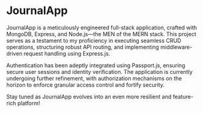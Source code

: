 # JournalApp

JournalApp is a meticulously engineered full-stack application, crafted with MongoDB, Express, and Node.js—the MEN of the MERN stack. This project serves as a testament to my proficiency in executing seamless CRUD operations, structuring robust API routing, and implementing middleware-driven request handling using Express.js.

Authentication has been adeptly integrated using Passport.js, ensuring secure user sessions and identity verification. The application is currently undergoing further refinement, with authorization mechanisms on the horizon to enforce granular access control and fortify security.

Stay tuned as JournalApp evolves into an even more resilient and feature-rich platform!

